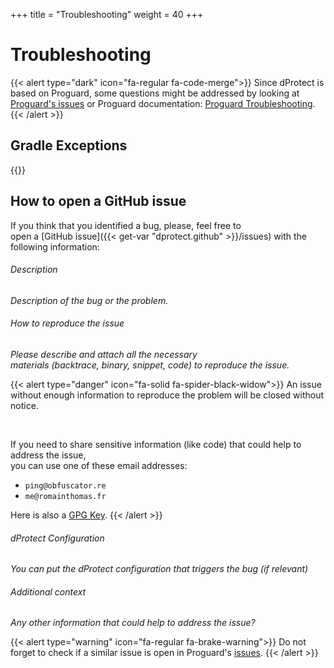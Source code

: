 +++
title  = "Troubleshooting"
weight = 40
+++

# Troubleshooting

{{< alert type="dark" icon="fa-regular fa-code-merge">}}
Since dProtect is based on Proguard, some questions might be addressed by looking at [Proguard's issues](https://github.com/Guardsquare/proguard/issues)
or Proguard documentation: [Proguard Troubleshooting](https://www.guardsquare.com/manual/troubleshooting/troubleshooting).
{{< /alert >}}


## Gradle Exceptions


{{<troubleshooting problem="issues/warning_ioexception.md" solution="issues/warning_fix.md">}}


## How to open a GitHub issue

If you think that you identified a bug, please, feel free to <br />
open a [GitHub issue]({{< get-var "dprotect.github" >}}/issues) with the following information:


###### Description

*Description of the bug or the problem.*

###### How to reproduce the issue

*Please describe and attach all the necessary <br />
 materials (backtrace, binary, snippet, code) to reproduce the issue.*

{{< alert type="danger" icon="fa-solid fa-spider-black-widow">}}
An issue without enough information to reproduce the problem will be closed without notice.

<br />

If you need to share sensitive information (like code) that could help to address the issue,
<br />
you can use one of these email addresses: <br />

- `ping@obfuscator.re`
- `me@romainthomas.fr`

Here is also a [GPG Key](https://www.romainthomas.fr/EF86C95E.asc).
{{< /alert >}}

###### dProtect Configuration

*You can put the dProtect configuration that triggers the bug (if relevant)*

###### Additional context

*Any other information that could help to address the issue?*

{{< alert type="warning" icon="fa-regular fa-brake-warning">}}
Do not forget to check if a similar issue is open in Proguard's [issues](https://github.com/Guardsquare/proguard/issues).
{{< /alert >}}









